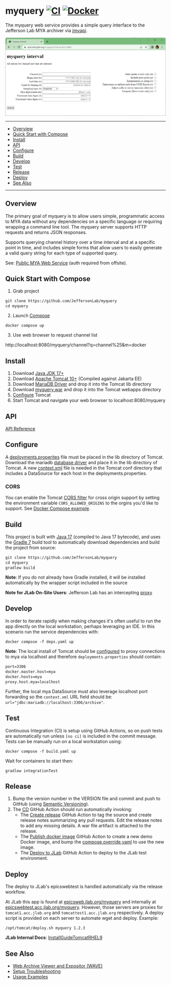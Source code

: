 # myquery [![CI](https://github.com/JeffersonLab/myquery/actions/workflows/ci.yml/badge.svg)](https://github.com/JeffersonLab/myquery/actions/workflows/ci.yml) [![Docker](https://img.shields.io/docker/v/jeffersonlab/myquery?sort=semver&label=DockerHub)](https://hub.docker.com/r/jeffersonlab/myquery)
The myquery web service provides a simple query interface to the Jefferson Lab MYA archiver via [jmyapi](https://github.com/JeffersonLab/jmyapi). 

![Screenshot](https://github.com/JeffersonLab/myquery/raw/main/Screenshot.png?raw=true "Screenshot")

---
 - [Overview](https://github.com/JeffersonLab/myquery#overview)   
 - [Quick Start with Compose](https://github.com/JeffersonLab/myquery#quick-start-with-compose)    
 - [Install](https://github.com/JeffersonLab/myquery#install)   
 - [API](https://github.com/JeffersonLab/myquery#api)    
 - [Configure](https://github.com/JeffersonLab/myquery#configure)    
 - [Build](https://github.com/JeffersonLab/myquery#build)
 - [Develop](https://github.com/JeffersonLab/myquery#develop)
 - [Test](https://github.com/JeffersonLab/myquery#test)
 - [Release](https://github.com/JeffersonLab/myquery#release)
 - [Deploy](https://github.com/JeffersonLab/myquery#deploy)
 - [See Also](https://github.com/JeffersonLab/myquery#see-also)
---

## Overview
The primary goal of myquery is to allow users simple, programmatic access to MYA data without any dependencies on a specific language or requiring wrapping a command line tool.  The myquery server supports HTTP requests and returns JSON responses.

Supports querying channel history over a time interval and at a specific point in time, and includes simple forms that allow users to easily generate a valid query string for each type of supported query.

See: [Public MYA Web Service](https://epicsweb.jlab.org/myquery/) (auth required from offsite).   

## Quick Start with Compose 
1. Grab project
```
git clone https://github.com/JeffersonLab/myquery
cd myquery
```
2. Launch [Compose](https://github.com/docker/compose)
```
docker compose up
```
3. Use web browser to request channel list

http://localhost:8080/myquery/channel?q=channel%25&m=docker

## Install
 1. Download [Java JDK 17+](https://adoptium.net/)
 2. Download [Apache Tomcat 10+](http://tomcat.apache.org/) (Compiled against Jakarta EE)
 3. Download [MariaDB Driver](https://repo1.maven.org/maven2/org/mariadb/jdbc/mariadb-java-client/3.0.8/mariadb-java-client-3.0.8.jar) and drop it into the Tomcat lib directory
 4. Download [myquery.war](https://github.com/JeffersonLab/myquery/releases) and drop it into the Tomcat webapps directory
 5. [Configure](https://github.com/JeffersonLab/myquery#configure) Tomcat
 6. Start Tomcat and navigate your web browser to localhost:8080/myquery

## API    

[API Reference](https://github.com/JeffersonLab/myquery/wiki/API-Reference)

## Configure
A [deployments.properites](https://github.com/JeffersonLab/jmyapi#deployments) file must be placed in the lib directory of Tomcat.  Download the mariadb [database driver](https://repo1.maven.org/maven2/org/mariadb/jdbc/mariadb-java-client/3.0.8/mariadb-java-client-3.0.8.jar) and place it in the lib directory of Tomcat.  A new [context.xml](https://github.com/JeffersonLab/myquery/blob/main/docker/myquery/conf/context.xml) file is needed in the Tomcat conf directory that includes a DataSource for each host in the deployments.properties. 

### CORS
You can enable the Tomcat [CORS filter](https://tomcat.apache.org/tomcat-10.1-doc/config/filter.html#CORS_Filter) for cross origin support by setting the environment variable `CORS_ALLOWED_ORIGINS` to the orgins you'd like to support.  See [Docker Compose example](https://github.com/JeffersonLab/myquery/blob/main/cors-test.yaml).

## Build
This project is built with [Java 17](https://adoptium.net/) (compiled to Java 17 bytecode), and uses the [Gradle 7](https://gradle.org/) build tool to automatically download dependencies and build the project from source:

```
git clone https://github.com/JeffersonLab/myquery
cd myquery
gradlew build
```
**Note**: If you do not already have Gradle installed, it will be installed automatically by the wrapper script included in the source

**Note for JLab On-Site Users**: Jefferson Lab has an intercepting [proxy](https://gist.github.com/slominskir/92c25a033db93a90184a5994e71d0b78)

## Develop
In order to iterate rapidly when making changes it's often useful to run the app directly on the local workstation, perhaps leveraging an IDE.  In this scenario run the service dependencies with:
```
docker compose -f deps.yaml up
```
**Note**: The local install of Tomcat should be [configured](https://github.com/JeffersonLab/myquery#configure) to proxy connections to mya via localhost and therefore `deployments.properties` should contain:
```
port=3306
docker.master.host=mya
docker.hosts=mya
proxy.host.mya=localhost
```
Further, the local mya DataSource must also leverage localhost port forwarding so the `context.xml` URL field should be: `url="jdbc:mariadb://localhost:3306/archive"`.

## Test
Continuous Integration (CI) is setup using GitHub Actions, so on push tests are automatically run unless `[no ci]` is included in the commit message.   Tests can be manually run on a local workstation using:
```
docker compose -f build.yaml up
```
Wait for containers to start then:
```
gradlew integrationTest
```

## Release
1. Bump the version number in the VERSION file and commit and push to GitHub (using [Semantic Versioning](https://semver.org/)).
2. The [CD](https://github.com/JeffersonLab/myquery/blob/main/.github/workflows/cd.yml) GitHub Action should run automatically invoking:
    - The [Create release](https://github.com/JeffersonLab/java-workflows/blob/main/.github/workflows/gh-release.yml) GitHub Action to tag the source and create release notes summarizing any pull requests.   Edit the release notes to add any missing details.  A war file artifact is attached to the release.
    - The [Publish docker image](https://github.com/JeffersonLab/container-workflows/blob/main/.github/workflows/docker-publish.yml) GitHub Action to create a new demo Docker image, and bump the [compose.override.yaml](https://github.com/JeffersonLab/myquery/blob/main/compose.override.yaml) to use the new image.
    - The [Deploy to JLab](https://github.com/JeffersonLab/general-workflows/blob/main/.github/workflows/jlab-deploy-app.yml) GitHub Action to deploy to the JLab test environment.

## Deploy
The deploy to JLab's epicswebtest is handled automatically via the release workflow.

At JLab this app is found at [epicsweb.jlab.org/myquery](https://epicsweb.jlab.org/myquery/) and internally at [epicswebtest.acc.jlab.org/myquery](https://epicswebtest.acc.jlab.org/myquery/).  However, those servers are proxies for `tomcat1.acc.jlab.org` and `tomcattest1.acc.jlab.org` respectively. A deploy script is provided on each server to automate wget and deploy. Example:

```
/opt/tomcat/deploy.sh myquery 1.2.3
```

**JLab Internal Docs**:  [InstallGuideTomcatRHEL9](https://accwiki.acc.jlab.org/do/view/SysAdmin/InstallGuideTomcatRHEL9)

## See Also
   - [Web Archive Viewer and Expositor (WAVE)](https://github.com/JeffersonLab/wave)
   - [Setup Troubleshooting](https://github.com/JeffersonLab/myquery/wiki/Setup-Troubleshooting)
   - [Usage Examples](https://github.com/JeffersonLab/myquery/wiki/Usage-Examples)
